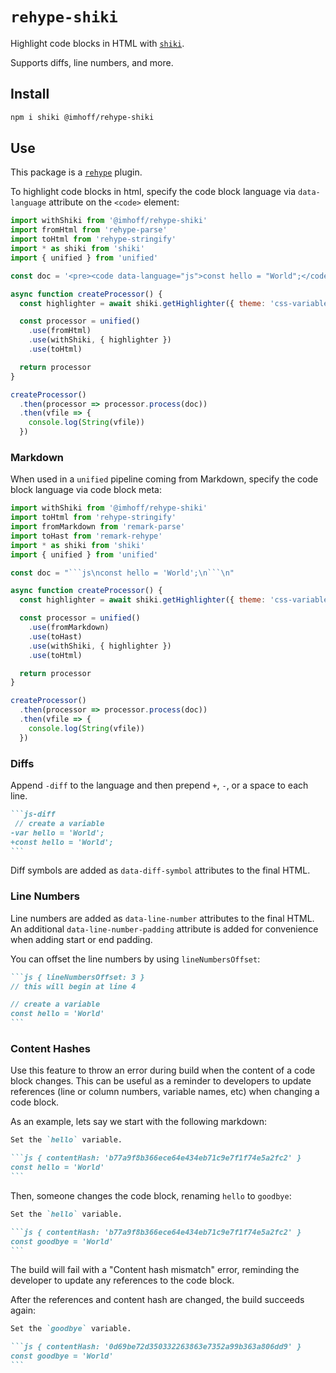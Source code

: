 # `rehype-shiki`

Highlight code blocks in HTML with [`shiki`](https://github.com/shikijs/shiki).

Supports diffs, line numbers, and more.

## Install

```sh
npm i shiki @imhoff/rehype-shiki
```

## Use

This package is a [`rehype`](https://github.com/rehypejs/rehype) plugin.

To highlight code blocks in html, specify the code block language via
`data-language` attribute on the `<code>` element:

```js
import withShiki from '@imhoff/rehype-shiki'
import fromHtml from 'rehype-parse'
import toHtml from 'rehype-stringify'
import * as shiki from 'shiki'
import { unified } from 'unified'

const doc = '<pre><code data-language="js">const hello = "World";</code></pre>'

async function createProcessor() {
  const highlighter = await shiki.getHighlighter({ theme: 'css-variables' })

  const processor = unified()
    .use(fromHtml)
    .use(withShiki, { highlighter })
    .use(toHtml)

  return processor
}

createProcessor()
  .then(processor => processor.process(doc))
  .then(vfile => {
    console.log(String(vfile))
  })
```

### Markdown

When used in a `unified` pipeline coming from Markdown, specify the code block
language via code block meta:

````js
import withShiki from '@imhoff/rehype-shiki'
import toHtml from 'rehype-stringify'
import fromMarkdown from 'remark-parse'
import toHast from 'remark-rehype'
import * as shiki from 'shiki'
import { unified } from 'unified'

const doc = "```js\nconst hello = 'World';\n```\n"

async function createProcessor() {
  const highlighter = await shiki.getHighlighter({ theme: 'css-variables' })

  const processor = unified()
    .use(fromMarkdown)
    .use(toHast)
    .use(withShiki, { highlighter })
    .use(toHtml)

  return processor
}

createProcessor()
  .then(processor => processor.process(doc))
  .then(vfile => {
    console.log(String(vfile))
  })
````

### Diffs

Append `-diff` to the language and then prepend `+`, `-`, or a space to each line.

````markdown
```js-diff
 // create a variable
-var hello = 'World';
+const hello = 'World';
```
````

Diff symbols are added as `data-diff-symbol` attributes to the final HTML.

### Line Numbers

Line numbers are added as `data-line-number` attributes to the final HTML. An
additional `data-line-number-padding` attribute is added for convenience when
adding start or end padding.

You can offset the line numbers by using `lineNumbersOffset`:

````markdown
```js { lineNumbersOffset: 3 }
// this will begin at line 4

// create a variable
const hello = 'World'
```
````

### Content Hashes

Use this feature to throw an error during build when the content of a code
block changes. This can be useful as a reminder to developers to update
references (line or column numbers, variable names, etc) when changing a code
block.

As an example, lets say we start with the following markdown:

````markdown
Set the `hello` variable.

```js { contentHash: 'b77a9f8b366ece64e434eb71c9e7f1f74e5a2fc2' }
const hello = 'World'
```
````

Then, someone changes the code block, renaming `hello` to `goodbye`:

````markdown
Set the `hello` variable.

```js { contentHash: 'b77a9f8b366ece64e434eb71c9e7f1f74e5a2fc2' }
const goodbye = 'World'
```
````

The build will fail with a "Content hash mismatch" error, reminding the
developer to update any references to the code block.

After the references and content hash are changed, the build succeeds again:

````markdown
Set the `goodbye` variable.

```js { contentHash: '0d69be72d350332263863e7352a99b363a806dd9' }
const goodbye = 'World'
```
````
